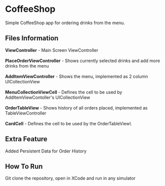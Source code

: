 # CoffeeShop

Simple CoffeeShop app for ordering drinks from the menu.

## Files Information

**ViewController** - Main Screen ViewController\
\
**PlaceOrderViewController** - Shows currently selected drinks and add more drinks from the menu\
\
**AddItemViewController** - Shows the menu, implemented as 2 column UICollectionView\
\
**MenuCollectionViewCell** - Defines the cell to be used by AddItemViewContoller's UICollectionView\
\
**OrderTableView** - Shows history of all orders placed, implemented as TableViewController\
\
**CardCell** - Defines the cell to be used by the OrderTableView\

## Extra Feature

Added Persistent Data for Order History

## How To Run

Git clone the repository, open in XCode and run in any simulator
